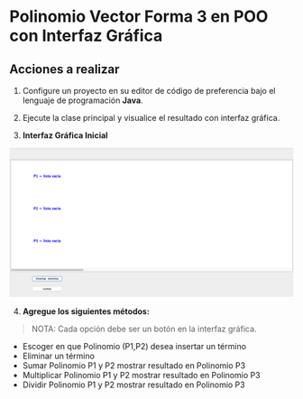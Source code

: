 # Polinomio Vector Forma 3 en POO con Interfaz Gráfica

## Acciones a realizar

1. Configure un proyecto en su editor de código de preferencia bajo el lenguaje de programación **Java**.

2. Ejecute la clase principal y visualice el resultado con interfaz gráfica.

3. **Interfaz Gráfica Inicial**

![Ejemplo IGU PolVF2](../../../assets/polinomios/polinomio_15.png)

4. **Agregue los siguientes métodos:**

>NOTA: Cada opción debe ser un botón en la interfaz gráfica.

- Escoger en que Polinomio (P1,P2) desea insertar un término 
- Eliminar un término 
- Sumar Polinomio P1 y P2 mostrar resultado en Polinomio P3
- Multiplicar Polinomio P1 y P2 mostrar resultado en Polinomio P3
- Dividir Polinomio P1 y P2 mostrar resultado en Polinomio P3